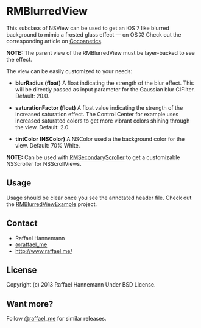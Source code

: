# RMBlurredView

This subclass of NSView can be used to get an iOS 7 like blurred background to mimic a frosted glass effect — on OS X! Check out the corresponding article on [Cocoanetics]().

**NOTE:** The parent view of the RMBlurredView must be layer-backed to see the effect.

The view can be easily customized to your needs:

* **blurRadius (float)** A float indicating the strength of the blur effect. This will be directly passed as input parameter for the Gaussian blur CIFilter. Default: 20.0.

* **saturationFactor (float)** A float value indicating the strength of the increased saturation effect. The Control Center for example uses increased saturated colors to get more vibrant colors shining through the view. Default: 2.0.

* **tintColor (NSColor)** A NSColor used a the background color for the view. Default: 70% White.

**NOTE:** Can be used with [RMSecondaryScroller](https://github.com/raffael/RMSecondaryScroller) to get a customizable NSScroller for NSScrollViews.

## Usage

Usage should be clear once you see the annotated header file. Check out the [RMBlurredViewExample](https://github.com/raffael/RMBlurredViewExample) project.

## Contact

* Raffael Hannemann
* [@raffael_me](http://www.twitter.com/raffael_me/)
* http://www.raffael.me/

## License

Copyright (c) 2013 Raffael Hannemann
Under BSD License.

## Want more?

Follow [@raffael_me](http://www.twitter.com/raffael_me/) for similar releases.

